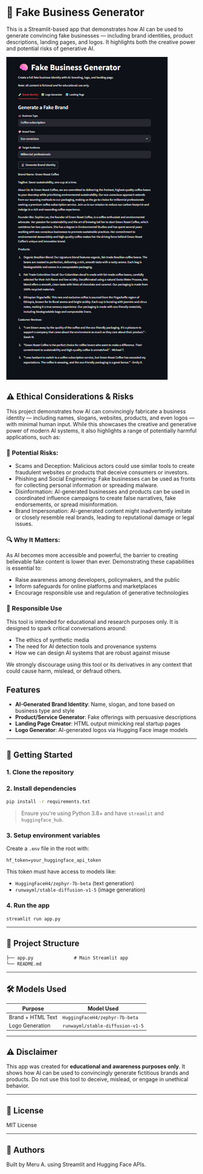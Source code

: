 
# 🧠 Fake Business Generator

This is a Streamlit-based app that demonstrates how AI can be used to generate convincing fake businesses — including brand identities, product descriptions, landing pages, and logos. It highlights both the creative power and potential risks of generative AI.

![alt text](image.png)

## ⚠️ Ethical Considerations & Risks
This project demonstrates how AI can convincingly fabricate a business identity — including names, slogans, websites, products, and even logos — with minimal human input. While this showcases the creative and generative power of modern AI systems, it also highlights a range of potentially harmful applications, such as:

### 🛑 Potential Risks:
- Scams and Deception: Malicious actors could use similar tools to create fraudulent websites or products that deceive consumers or investors.
- Phishing and Social Engineering: Fake businesses can be used as fronts for collecting personal information or spreading malware.
- Disinformation: AI-generated businesses and products can be used in coordinated influence campaigns to create false narratives, fake endorsements, or spread misinformation.
- Brand Impersonation: AI-generated content might inadvertently imitate or closely resemble real brands, leading to reputational damage or legal issues.

### 🔍 Why It Matters:
As AI becomes more accessible and powerful, the barrier to creating believable fake content is lower than ever. Demonstrating these capabilities is essential to:

- Raise awareness among developers, policymakers, and the public
- Inform safeguards for online platforms and marketplaces
- Encourage responsible use and regulation of generative technologies

### 🧭 Responsible Use
This tool is intended for educational and research purposes only. It is designed to spark critical conversations around:
- The ethics of synthetic media
- The need for AI detection tools and provenance systems
- How we can design AI systems that are robust against misuse

We strongly discourage using this tool or its derivatives in any context that could cause harm, mislead, or defraud others.

## Features

- **AI-Generated Brand Identity**: Name, slogan, and tone based on business type and style
- **Product/Service Generator**: Fake offerings with persuasive descriptions
- **Landing Page Creator**: HTML output mimicking real startup pages
- **Logo Generator**: AI-generated logos via Hugging Face image models

---

## 🚀 Getting Started

### 1. Clone the repository

### 2. Install dependencies

```bash
pip install -r requirements.txt
```
> Ensure you're using Python 3.8+ and have `streamlit` and `huggingface_hub`.

### 3. Setup environment variables

Create a `.env` file in the root with:

```env
hf_token=your_huggingface_api_token
```

This token must have access to models like:
- `HuggingFaceH4/zephyr-7b-beta` (text generation)
- `runwayml/stable-diffusion-v1-5` (image generation)

### 4. Run the app

```bash
streamlit run app.py
```

---

## 🔧 Project Structure

```
├── app.py               # Main Streamlit app
└── README.md
```

---

## 🛠 Models Used

| Purpose              | Model Used                          |
|----------------------|--------------------------------------|
| Brand + HTML Text    | `HuggingFaceH4/zephyr-7b-beta`       |
| Logo Generation      | `runwayml/stable-diffusion-v1-5`     |

---

## ⚠️ Disclaimer

This app was created for **educational and awareness purposes only**. It shows how AI can be used to convincingly generate fictitious brands and products. Do not use this tool to deceive, mislead, or engage in unethical behavior.

---

## 📄 License

MIT License

---

## 👥 Authors

Built by Meru A. using Streamlit and Hugging Face APIs.